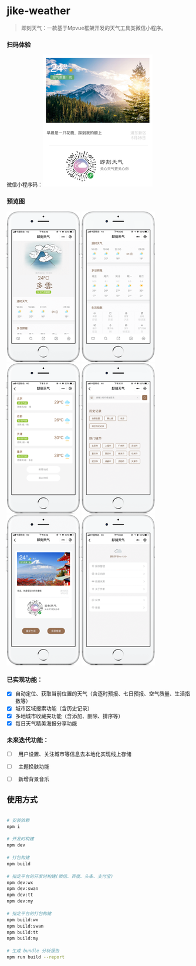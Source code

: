 # jike-weather

> 即刻天气：一款基于Mpvue框架开发的天气工具类微信小程序。

### 扫码体验

微信小程序码：<img src="https://github.com/JeanwayHwang/jike-weather/blob/master/asset/xcx_code.png" width="300" alt="微信小程序码">

### 预览图
<img src="https://github.com/JeanwayHwang/jike-weather/blob/master/asset/home.png" width="200" alt="首页">
<img src="https://github.com/JeanwayHwang/jike-weather/blob/master/asset/home2.png" width="200" alt="首页2">
<img src="https://github.com/JeanwayHwang/jike-weather/blob/master/asset/collection.png" width="200" alt="收藏页">
<img src="https://github.com/JeanwayHwang/jike-weather/blob/master/asset/search.png" width="200" alt="搜索页">
<img src="https://github.com/JeanwayHwang/jike-weather/blob/master/asset/poster.png" width="200" alt="分享页">
<img src="https://github.com/JeanwayHwang/jike-weather/blob/master/asset/setting.png" width="200" alt="设置">

### 已实现功能：

- [x]   自动定位、获取当前位置的天气（含逐时预报、七日预报、空气质量、生活指数等）
- [x]   城市区域搜索功能（含历史记录）
- [x]   多地城市收藏夹功能（含添加、删除、排序等）
- [x]   每日天气精美海报分享功能

### 未来迭代功能：
- [ ]   用户设置、关注城市等信息去本地化实现线上存储
- [ ]   主题换肤功能
- [ ]   新增背景音乐


## 使用方式

``` bash

# 安装依赖
npm i

# 开发时构建
npm dev

# 打包构建
npm build

# 指定平台的开发时构建(微信、百度、头条、支付宝)
npm dev:wx
npm dev:swan
npm dev:tt
npm dev:my

# 指定平台的打包构建
npm build:wx
npm build:swan
npm build:tt
npm build:my

# 生成 bundle 分析报告
npm run build --report
```